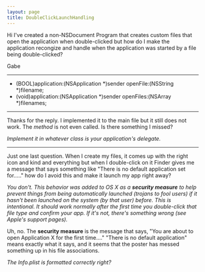 ```yaml
---
layout: page
title: DoubleClickLaunchHandling
---
```


Hi I've created a non-NSDocument Program that creates custom files that open the application when double-clicked but how do I make the application recongize and handle when the application was started by a file being double-clicked?

Gabe

----

    
- (BOOL)application:(NSApplication *)sender openFile:(NSString *)filename;
- (void)application:(NSApplication *)sender openFiles:(NSArray *)filenames;


----

Thanks for the reply.  I implemented it to the main file but it still does not work.  The *method* is not even called.  Is there something I missed?

*Implement it in whatever class is your application's delegate.*

----

Just one last question.  When I create my files, it comes up with the right icon and kind and everything but when I double-click on it Finder gives me a message that says something like "There is no default application set for....." how do I avoid this and make it launch my app right away?

*You don't. This behavior was added to OS X as a **security measure** to help prevent things from being automatically launched (trojans to fool users) if it hasn't been launched on the system (by that user) before. This is intentional. It should work normally after the first time you double-click that file type and confirm your app. If it's not, there's something wrong (see Apple's support pages).*

Uh, no. The **security measure** is the message that says, "You are about to open Application X for the first time...." "There is no default application" means exactly what it says, and it seems that the poster has messed something up in his file associations.

*The Info.plist is formatted correctly right?*

